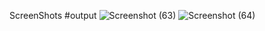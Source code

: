 ScreenShots
#output
![Screenshot (63)](https://github.com/user-attachments/assets/88dd53c6-0614-449a-b329-3bd1cc8dd462)
![Screenshot (64)](https://github.com/user-attachments/assets/14f33038-3ee2-4e1b-b9c1-49de6fedb098)
